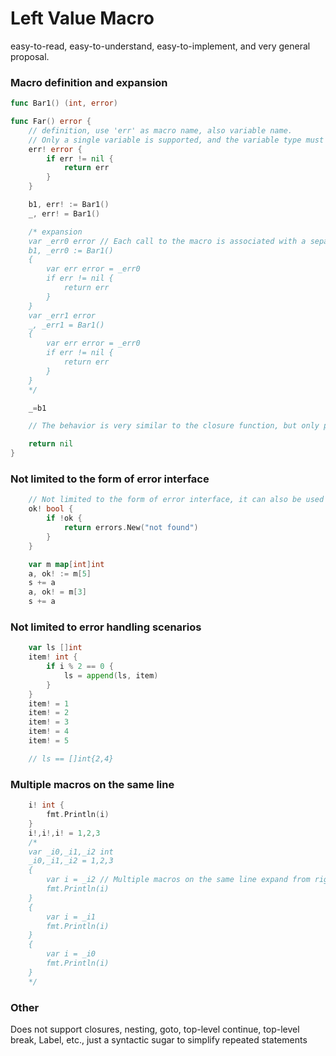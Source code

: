# Left Value Macro
easy-to-read, easy-to-understand, easy-to-implement, and very general proposal.

### Macro definition and expansion
```go
func Bar1() (int, error)

func Far() error {
	// definition, use 'err' as macro name, also variable name.
	// Only a single variable is supported, and the variable type must be specified explicitly
	err! error {
	    if err != nil {
	        return err
	    }
	}

	b1, err! := Bar1()
	_, err! = Bar1()

	/* expansion
	var _err0 error // Each call to the macro is associated with a separate variable, and the scope is limited to the inside of the macro
	b1, _err0 := Bar1()
	{
		var err error = _err0
		if err != nil {
			return err
		}
	}
	var _err1 error
	_, _err1 = Bar1()
	{
		var err error = _err0
		if err != nil {
			return err
		}
	}
	*/

	_=b1

	// The behavior is very similar to the closure function, but only provides the ability to make the outer function return

	return nil
}
```

### Not limited to the form of error interface
```go
	// Not limited to the form of error interface, it can also be used in other forms of error handling, such as bool
	ok! bool {
	    if !ok {
	        return errors.New("not found")
	    }
	}

	var m map[int]int
	a, ok! := m[5]
	s += a
	a, ok! = m[3]
	s += a
```

### Not limited to error handling scenarios
```go
	var ls []int
	item! int {
		if i % 2 == 0 {
			ls = append(ls, item)
		}
	}
	item! = 1
	item! = 2
	item! = 3
	item! = 4
	item! = 5

	// ls == []int{2,4}
```

### Multiple macros on the same line
```go
	i! int {
		fmt.Println(i)
	}
	i!,i!,i! = 1,2,3
	/*
	var _i0,_i1,_i2 int
	_i0,_i1,_i2 = 1,2,3
	{
		var i = _i2 // Multiple macros on the same line expand from right to left. Or is this a bad spelling and shouldn't be supported?
		fmt.Println(i)
	}
	{
		var i = _i1
		fmt.Println(i)
	}
	{
		var i = _i0
		fmt.Println(i)
	}
	*/
```

### Other
Does not support closures, nesting, goto, top-level continue, top-level break, Label, etc., just a syntactic sugar to simplify repeated statements
